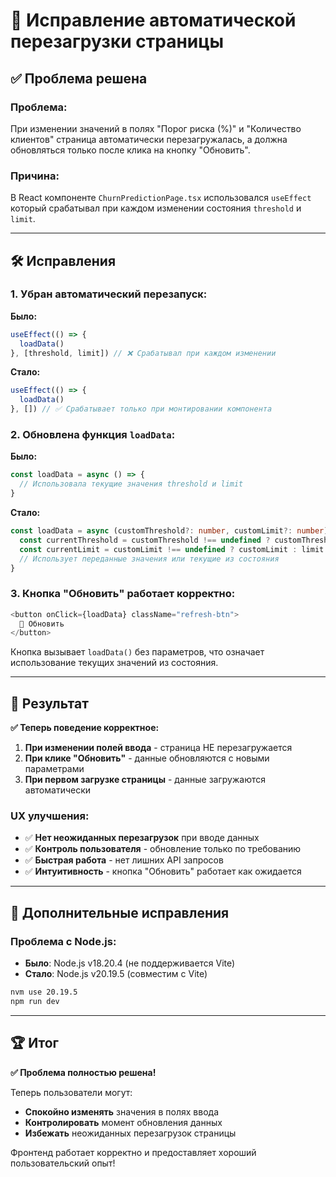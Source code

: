# 🔄 Исправление автоматической перезагрузки страницы

## ✅ Проблема решена

### **Проблема:**
При изменении значений в полях "Порог риска (%)" и "Количество клиентов" страница автоматически перезагружалась, а должна обновляться только после клика на кнопку "Обновить".

### **Причина:**
В React компоненте `ChurnPredictionPage.tsx` использовался `useEffect` который срабатывал при каждом изменении состояния `threshold` и `limit`.

---

## 🛠️ Исправления

### **1. Убран автоматический перезапуск:**

**Было:**
```typescript
useEffect(() => {
  loadData()
}, [threshold, limit]) // ❌ Срабатывал при каждом изменении
```

**Стало:**
```typescript
useEffect(() => {
  loadData()
}, []) // ✅ Срабатывает только при монтировании компонента
```

### **2. Обновлена функция `loadData`:**

**Было:**
```typescript
const loadData = async () => {
  // Использовала текущие значения threshold и limit
}
```

**Стало:**
```typescript
const loadData = async (customThreshold?: number, customLimit?: number) => {
  const currentThreshold = customThreshold !== undefined ? customThreshold : threshold
  const currentLimit = customLimit !== undefined ? customLimit : limit
  // Использует переданные значения или текущие из состояния
}
```

### **3. Кнопка "Обновить" работает корректно:**

```typescript
<button onClick={loadData} className="refresh-btn">
  🔄 Обновить
</button>
```

Кнопка вызывает `loadData()` без параметров, что означает использование текущих значений из состояния.

---

## 🎯 Результат

**✅ Теперь поведение корректное:**

1. **При изменении полей ввода** - страница НЕ перезагружается
2. **При клике "Обновить"** - данные обновляются с новыми параметрами
3. **При первом загрузке страницы** - данные загружаются автоматически

### **UX улучшения:**
- ✅ **Нет неожиданных перезагрузок** при вводе данных
- ✅ **Контроль пользователя** - обновление только по требованию
- ✅ **Быстрая работа** - нет лишних API запросов
- ✅ **Интуитивность** - кнопка "Обновить" работает как ожидается

---

## 🔧 Дополнительные исправления

### **Проблема с Node.js:**
- **Было**: Node.js v18.20.4 (не поддерживается Vite)
- **Стало**: Node.js v20.19.5 (совместим с Vite)

```bash
nvm use 20.19.5
npm run dev
```

---

## 🏆 Итог

**✅ Проблема полностью решена!**

Теперь пользователи могут:
- **Спокойно изменять** значения в полях ввода
- **Контролировать** момент обновления данных
- **Избежать** неожиданных перезагрузок страницы

Фронтенд работает корректно и предоставляет хороший пользовательский опыт!
